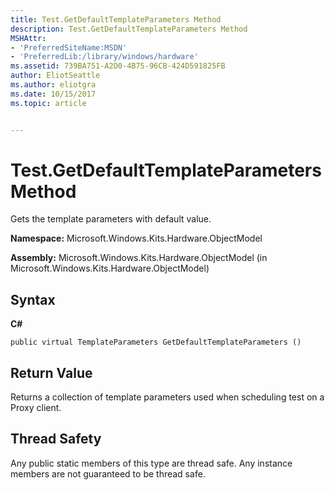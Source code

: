 ```yaml
---
title: Test.GetDefaultTemplateParameters Method
description: Test.GetDefaultTemplateParameters Method
MSHAttr:
- 'PreferredSiteName:MSDN'
- 'PreferredLib:/library/windows/hardware'
ms.assetid: 739BA751-A2D0-4B75-96CB-424D591825FB
author: EliotSeattle
ms.author: eliotgra
ms.date: 10/15/2017
ms.topic: article


---
```


# Test.GetDefaultTemplateParameters Method


Gets the template parameters with default value.

**Namespace:** Microsoft.Windows.Kits.Hardware.ObjectModel

**Assembly:** Microsoft.Windows.Kits.Hardware.ObjectModel (in Microsoft.Windows.Kits.Hardware.ObjectModel)

## <span id="Syntax"></span><span id="syntax"></span><span id="SYNTAX"></span>Syntax


**C#**

`public virtual TemplateParameters GetDefaultTemplateParameters ()`

## <span id="Return_Value"></span><span id="return_value"></span><span id="RETURN_VALUE"></span>Return Value


Returns a collection of template parameters used when scheduling test on a Proxy client.

## <span id="Thread_Safety"></span><span id="thread_safety"></span><span id="THREAD_SAFETY"></span>Thread Safety


Any public static members of this type are thread safe. Any instance members are not guaranteed to be thread safe.

 

 






